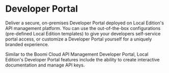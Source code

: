 ﻿---
sidebar_position: 1
---

# Developer Portal

<head>
  <meta name="guidename" content="API Management"/>
  <meta name="context" content="GUID-cb2454d6-7c22-4c4c-892f-3207c2d092f3"/>
</head>

Deliver a secure, on-premises Developer Portal deployed on Local Edition's API management platform. You can use the out-of-the-box configurations (pre-defined Local Edition templates) to give your developers self-service portal access, or customize a Developer Portal yourself for a uniquely branded experience.

Similar to the Boomi Cloud API Management Developer Portal, Local Edition's Developer Portal features include the ability to create interactive documentation and manage API keys. 
